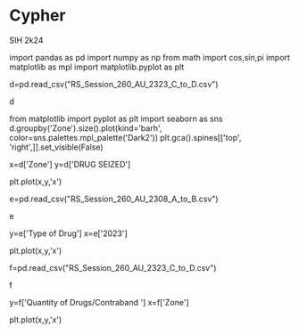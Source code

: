 # Cypher
SIH 2k24


import pandas as pd
import numpy as np
from math import cos,sin,pi
import matplotlib as mpl
import matplotlib.pyplot as plt

d=pd.read_csv("RS_Session_260_AU_2323_C_to_D.csv")

d


from matplotlib import pyplot as plt
import seaborn as sns
d.groupby('Zone').size().plot(kind='barh', color=sns.palettes.mpl_palette('Dark2'))
plt.gca().spines[['top', 'right',]].set_visible(False)

x=d['Zone']
y=d['DRUG SEIZED']

plt.plot(x,y,'x')

e=pd.read_csv("RS_Session_260_AU_2308_A_to_B.csv")

e

y=e['Type of Drug']
x=e['2023']

plt.plot(x,y,'x')

f=pd.read_csv("RS_Session_260_AU_2323_C_to_D.csv")

f

y=f['Quantity of Drugs/Contraband ']
x=f['Zone']

plt.plot(x,y,'x')
